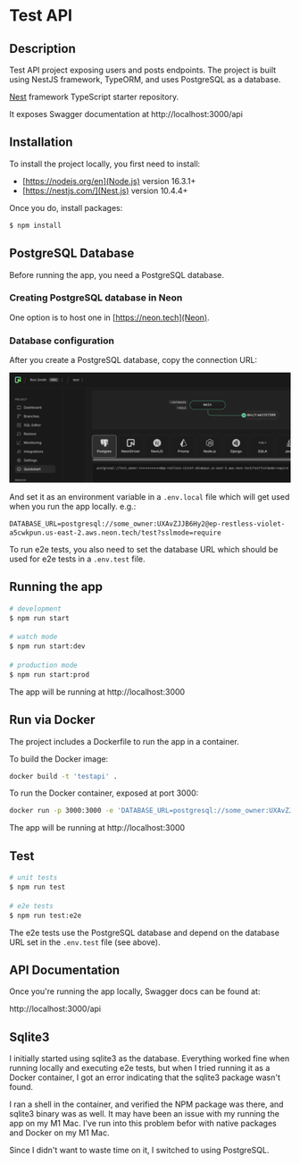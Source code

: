 # Test API

## Description

Test API project exposing users and posts endpoints. The project is built using NestJS framework, TypeORM,
and uses PostgreSQL as a database.

[Nest](https://github.com/nestjs/nest) framework TypeScript starter repository.

It exposes Swagger documentation at http://localhost:3000/api

## Installation

To install the project locally, you first need to install:

- [https://nodejs.org/en](Node.js) version 16.3.1+
- [https://nestjs.com/](Nest.js) version 10.4.4+

Once you do, install packages:

```bash
$ npm install
```

## PostgreSQL Database

Before running the app, you need a PostgreSQL database.

### Creating PostgreSQL database in Neon

One option is to host one in [https://neon.tech](Neon).

### Database configuration

After you create a PostgreSQL database, copy the connection URL:

![alt text](image.png)

And set it as an environment variable in a `.env.local` file which will get used when you run the app locally.  e.g.:

```
DATABASE_URL=postgresql://some_owner:UXAvZJJB6Hy2@ep-restless-violet-a5cwkpun.us-east-2.aws.neon.tech/test?sslmode=require
```

To run e2e tests, you also need to set the database URL which should be used for e2e tests in a `.env.test` file.

## Running the app

```bash
# development
$ npm run start

# watch mode
$ npm run start:dev

# production mode
$ npm run start:prod
```

The app will be running at http://localhost:3000

## Run via Docker

The project includes a Dockerfile to run the app in a container.

To build the Docker image:

```bash
docker build -t 'testapi' .
```

To run the Docker container, exposed at port 3000:

```bash
docker run -p 3000:3000 -e 'DATABASE_URL=postgresql://some_owner:UXAvZJJB6Hy2@ep-restless-violet-a5cwkpun.us-east-2.aws.neon.tech/test?sslmode=require' testapi
```

The app will be running at http://localhost:3000

## Test

```bash
# unit tests
$ npm run test

# e2e tests
$ npm run test:e2e
```

The e2e tests use the PostgreSQL database and depend on the database URL set in the `.env.test` file (see above).

## API Documentation

Once you're running the app locally, Swagger docs can be found at:

http://localhost:3000/api

## Sqlite3

I initially started using sqlite3 as the database.  Everything worked fine when running locally and
executing e2e tests, but when I tried running it as a Docker container, I got an error indicating that the sqlite3 package wasn't found.

I ran a shell in the container, and verified the NPM package was there, and sqlite3 binary was as well.
It may have been an issue with my running the app on my M1 Mac.  I've run into this problem befor with native
packages and Docker on my M1 Mac.

Since I didn't want to waste time on it, I switched to using PostgreSQL.

